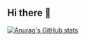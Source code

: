 ## Hi there 👋
[![Anurag's GitHub stats](https://github-readme-stats.vercel.app/api?username=guilhermeschr)](https://github.com/anuraghazra/github-readme-stats)
<!--
**guilhermeschr/guilhermeschr** is a ✨ _special_ ✨ repository because its `README.md` (this file) appears on your GitHub profile.

Here are some ideas to get you started:

- 🔭 I’m currently working on ...
- 🌱 I’m currently learning ...
- 👯 I’m looking to collaborate on ...
- 🤔 I’m looking for help with ...
- 💬 Ask me about ...
- 📫 How to reach me: ...
- 😄 Pronouns: ...
- ⚡ Fun fact: ...
-->

